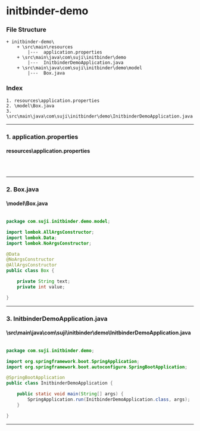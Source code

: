# initbinder-demo


### File Structure
```pre
+ initbinder-demo\ 
	+ \src\main\resources
		|---  application.properties
	+ \src\main\java\com\suji\initbinder\demo
		|---  InitbinderDemoApplication.java
	+ \src\main\java\com\suji\initbinder\demo\model
		|---  Box.java
```
### Index
```pre
1. resources\application.properties
2. \model\Box.java
3. \src\main\java\com\suji\initbinder\demo\InitbinderDemoApplication.java

```

---

### 1. application.properties

#### resources\application.properties

```properties



```

---

### 2. Box.java

#### \model\Box.java

```java

package com.suji.initbinder.demo.model;

import lombok.AllArgsConstructor;
import lombok.Data;
import lombok.NoArgsConstructor;

@Data
@NoArgsConstructor
@AllArgsConstructor
public class Box {

    private String text;
    private int value;

}
```

---

### 3. InitbinderDemoApplication.java

#### \src\main\java\com\suji\initbinder\demo\InitbinderDemoApplication.java

```java

package com.suji.initbinder.demo;

import org.springframework.boot.SpringApplication;
import org.springframework.boot.autoconfigure.SpringBootApplication;

@SpringBootApplication
public class InitbinderDemoApplication {

	public static void main(String[] args) {
		SpringApplication.run(InitbinderDemoApplication.class, args);
	}

}

```

---

